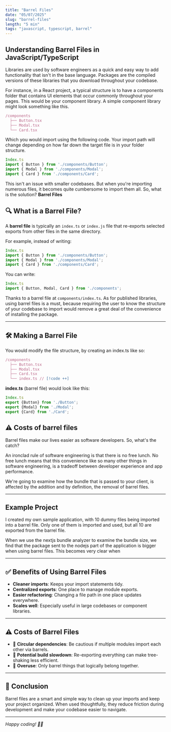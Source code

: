 ```yaml
---
title: "Barrel Files"
date: "05/07/2025"
slug: "barrel-files"
length: "5 min"
tags: "javascript, typescript, barrel"
---
```


## Understanding Barrel Files in JavaScript/TypeScript

Libraries are used by software engineers as a quick and easy way to add functionality that isn't in the base language. Packages are the compiled versions of these libraries that you download throughout your codebase.

For instance, in a React project, a typical structure is to have a components folder that contains UI elements that occur commonly throughout your pages. This would be your component library. A simple component library might look something like this.  

```ts
/components
  ├── Button.tsx
  ├── Modal.tsx
  └── Card.tsx
```

Which you would import using the following code. Your import path will change depending on how far down the target file is in your folder structure.
```ts
Index.ts
import { Button } from './components/Button';
import { Modal } from './components/Modal';
import { Card } from './components/Card';
```

This isn't an issue with smaller codebases. But when you're importing numerous files, it becomes quite cumbersome to import them all. So, what is the solution? **Barrel Files**

## 🔍 What is a Barrel File?

A **barrel file** is typically an `index.ts` or `index.js` file that re-exports selected exports from other files in the same directory.

For example, instead of writing:
```ts
Index.ts
import { Button } from './components/Button';
import { Modal } from './components/Modal';
import { Card } from './components/Card';
```

You can write:
```ts
Index.ts
import { Button, Modal, Card } from './components';
```

Thanks to a barrel file at ```components/index.ts```.  As for published libraries, using barrel files is a must, because requiring the user to know the structure of your codebase to import would remove a great deal of the convenience of installing the package. 

---

## 🛠️ Making a Barrel File

You would modify the file structure, by creating an index.ts like so:
```ts
/components
  ├── Button.tsx
  ├── Modal.tsx
  ├── Card.tsx
  └── index.ts // [!code ++]
```

**index.ts** (barrel file) would look like this:
```ts 
Index.ts
export {Button} from './Button';
export {Modal} from './Modal';
export {Card} from './Card';
```

## ⚠️ Costs of barrel files

Barrel files make our lives easier as software developers. So, what's the catch?

An ironclad rule of software engineering is that there is no free lunch. No free lunch means that this convenience like so many other things in software engineering, is a tradeoff between developer experience and app performance. 

We're going to examine how the bundle that is passed to your client, is affected by the addition and by definition, the removal of barrel files. 

---

## Example Project

I created my own sample application, with 10 dummy files being imported into a barrel file. 
Only one of them is imported and used, but all 10 are exported from the barrel file. 

When we use the nextjs bundle analyzer to examine the bundle size, we find that the package sent to the nodejs part of the application is bigger when using barrel files. This becomes very clear when 


---

## ✅ Benefits of Using Barrel Files

- **Cleaner imports**: Keeps your import statements tidy.
- **Centralized exports**: One place to manage module exports.
- **Easier refactoring**: Changing a file path in one place updates everywhere.
- **Scales well**: Especially useful in large codebases or component libraries.

---

## ⚠️ Costs of Barrel Files

- 🔄 **Circular dependencies**: Be cautious if multiple modules import each other via barrels.
- 🐢 **Potential build slowdown**: Re-exporting everything can make tree-shaking less efficient.
- 🧱 **Overuse**: Only barrel things that logically belong together.

---

## 📌 Conclusion

Barrel files are a smart and simple way to clean up your imports and keep your project organized. When used thoughtfully, they reduce friction during development and make your codebase easier to navigate.

---

*Happy coding! 🧑‍💻*
